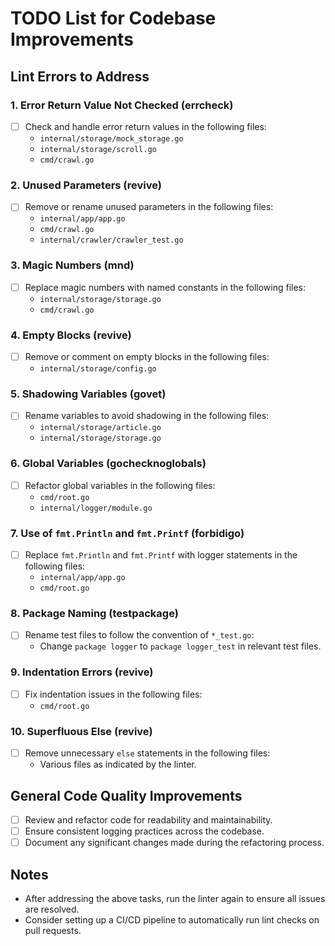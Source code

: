 # TODO List for Codebase Improvements

## Lint Errors to Address

### 1. Error Return Value Not Checked (errcheck)
- [ ] Check and handle error return values in the following files:
  - `internal/storage/mock_storage.go`
  - `internal/storage/scroll.go`
  - `cmd/crawl.go`

### 2. Unused Parameters (revive)
- [ ] Remove or rename unused parameters in the following files:
  - `internal/app/app.go`
  - `cmd/crawl.go`
  - `internal/crawler/crawler_test.go`

### 3. Magic Numbers (mnd)
- [ ] Replace magic numbers with named constants in the following files:
  - `internal/storage/storage.go`
  - `cmd/crawl.go`

### 4. Empty Blocks (revive)
- [ ] Remove or comment on empty blocks in the following files:
  - `internal/storage/config.go`

### 5. Shadowing Variables (govet)
- [ ] Rename variables to avoid shadowing in the following files:
  - `internal/storage/article.go`
  - `internal/storage/storage.go`

### 6. Global Variables (gochecknoglobals)
- [ ] Refactor global variables in the following files:
  - `cmd/root.go`
  - `internal/logger/module.go`

### 7. Use of `fmt.Println` and `fmt.Printf` (forbidigo)
- [ ] Replace `fmt.Println` and `fmt.Printf` with logger statements in the following files:
  - `internal/app/app.go`
  - `cmd/root.go`

### 8. Package Naming (testpackage)
- [ ] Rename test files to follow the convention of `*_test.go`:
  - Change `package logger` to `package logger_test` in relevant test files.

### 9. Indentation Errors (revive)
- [ ] Fix indentation issues in the following files:
  - `cmd/root.go`

### 10. Superfluous Else (revive)
- [ ] Remove unnecessary `else` statements in the following files:
  - Various files as indicated by the linter.

## General Code Quality Improvements
- [ ] Review and refactor code for readability and maintainability.
- [ ] Ensure consistent logging practices across the codebase.
- [ ] Document any significant changes made during the refactoring process.

## Notes
- After addressing the above tasks, run the linter again to ensure all issues are resolved.
- Consider setting up a CI/CD pipeline to automatically run lint checks on pull requests.
